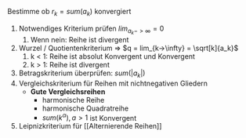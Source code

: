 Bestimme ob $r_k = sum(a_k)$ konvergiert

1. Notwendiges Kriterium prüfen $lim_{a_k->\infty}=0$
	1. Wenn nein: Reihe ist divergent
2. Wurzel / Quotientenkriterium  => $q = lim_{k->\infty} = \sqrt[k]{a_k}$
	1. k < 1: Reihe ist absolut Konvergent und Konvergent
	2. k > 1: Reihe ist divergent
3. Betragskriterium überprüfen: $sum(|a_k|)$ 
4. Vergleichskriterium für Reihen mit nichtnegativen Gliedern
	- **Gute Vergleichsreihen**
		- harmonische Reihe
		- harmonische Quadratreihe
		- $sum(k^\alpha), a>1$ ist Konvergent
5. Leipnizkriterium für [[Alternierende Reihen]]



